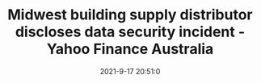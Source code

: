 ---
"title": "Midwest building supply distributor discloses data security incident - Yahoo Finance Australia"
"date": "2021-9-17 20:51:0"
"feed_name": "GOOGLENEWSINDUSTRIAL"
"feed_website": "https://news.google.com/search?q=industrial%2Bincident&hl=en-US&gl=US&ceid=US:en"
"feed_rss": "https://news.google.com/rss/search?q=industrial%2Bincident&hl=en-US&gl=US&ceid=US:en"
"link": "https://finance.yahoo.com/news/midwest-building-supply-distributor-discloses-205100529.html"
"file": "_posts/2021-1-1-a38a664540393e2764e16499887caa707ed74220.md"
"accident": "1"
"drilling": "0"
"dead": "0"
"injured": "0"
---